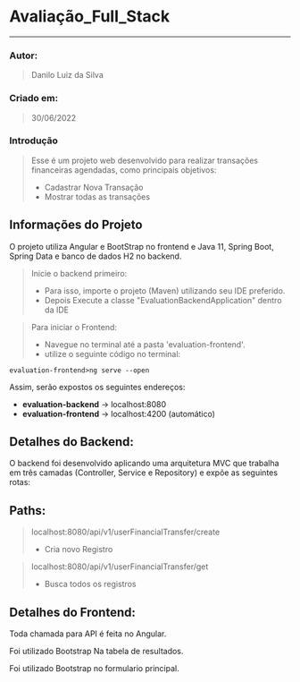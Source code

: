 # Avaliação_Full_Stack
____

### Autor:
> Danilo Luiz da Silva

### Criado em:
> 30/06/2022

### Introdução
> Esse é um projeto web desenvolvido para realizar transações financeiras agendadas, como principais objetivos:
> - Cadastrar Nova Transação
> - Mostrar todas as transações



## Informações do Projeto
O projeto utiliza Angular e BootStrap no frontend e Java 11, Spring Boot, Spring Data e banco de dados H2 no backend.

> Inicie o backend primeiro: 
> - Para isso, importe o projeto (Maven) utilizando seu IDE preferido.
> - Depois Execute a classe "EvaluationBackendApplication" dentro da IDE


> Para iniciar o Frontend:
> - Navegue no terminal até a pasta 'evaluation-frontend'.
> - utilize o seguinte código no terminal:

    evaluation-frontend>ng serve --open

Assim, serão expostos os seguintes endereços:

 - **evaluation-backend** -> localhost:8080
 - **evaluation-frontend** -> localhost:4200 (automático)

## Detalhes do Backend:
O backend foi desenvolvido aplicando uma arquitetura MVC que trabalha em três camadas (Controller, Service e Repository) e expõe as seguintes rotas:

## Paths:
> localhost:8080/api/v1/userFinancialTransfer/create
> - Cria novo Registro


> localhost:8080/api/v1/userFinancialTransfer/get
> - Busca todos os registros


## Detalhes do Frontend:

Toda chamada para API é feita no Angular.

Foi utilizado Bootstrap Na tabela de resultados.

Foi utilizado Bootstrap no formulario principal.

